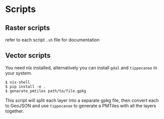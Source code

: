 # Scripts

## Raster scripts
refer to each script `.sh` file for documentation


## Vector scripts
You need nix installed, alternatively you can install `gdal` and `tippecanoe` in your system.

```
$ nix-shell
$ pip install -e .
$ genarate_pmtiles path/to/file.gpkg  
```

This script will split each layer into a separate gpkg file, then convert each to GeoJSON and use `tippecanoe` to generate a PMTiles with all the layers together.
